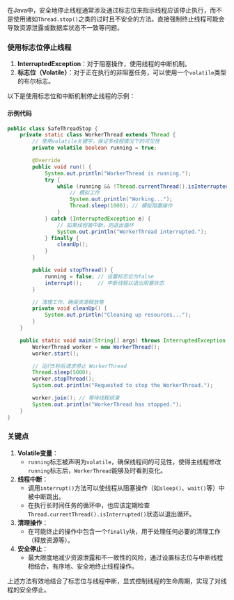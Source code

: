 在Java中，安全地停止线程通常涉及通过标志位来指示线程应该停止执行，而不是使用诸如`Thread.stop()`之类的过时且不安全的方法。直接强制终止线程可能会导致资源泄露或数据库状态不一致等问题。

### 使用标志位停止线程

1. **InterruptedException**：对于阻塞操作，使用线程的中断机制。
2. **标志位（Volatile）**：对于正在执行的非阻塞任务，可以使用一个`volatile`类型的布尔标志。

以下是使用标志位和中断机制停止线程的示例：

#### 示例代码

```java
public class SafeThreadStop {  
    private static class WorkerThread extends Thread {  
        // 使用volatile关键字，保证多线程情况下的可见性  
        private volatile boolean running = true;  

        @Override  
        public void run() {  
            System.out.println("WorkerThread is running.");  
            try {  
                while (running && !Thread.currentThread().isInterrupted()) {  
                    // 模拟工作  
                    System.out.println("Working...");  
                    Thread.sleep(1000); // 模拟阻塞操作  
                }  
            } catch (InterruptedException e) {  
                // 如果线程被中断，则退出循环  
                System.out.println("WorkerThread interrupted.");  
            } finally {  
                cleanUp();  
            }  
        }  

        public void stopThread() {  
            running = false; // 设置标志位为false  
            interrupt();     // 中断线程以退出阻塞状态  
        }  

        // 清理工作，确保资源释放等  
        private void cleanUp() {  
            System.out.println("Cleaning up resources...");  
        }  
    }  

    public static void main(String[] args) throws InterruptedException {  
        WorkerThread worker = new WorkerThread();  
        worker.start();  

        // 运行5秒后请求停止 WorkerThread  
        Thread.sleep(5000);  
        worker.stopThread();  
        System.out.println("Requested to stop the WorkerThread.");  

        worker.join(); // 等待线程结束  
        System.out.println("WorkerThread has stopped.");  
    }  
}
```

### 关键点

1. **Volatile变量**：
    - `running`标志被声明为`volatile`，确保线程间的可见性，使得主线程修改`running`标志后，`WorkerThread`能够及时看到变化。
2. **线程中断**：
    - 调用`interrupt()`方法可以使线程从阻塞操作（如`sleep()`、`wait()`等）中被中断跳出。
    - 在执行长时间任务的循环中，也应该定期检查`Thread.currentThread().isInterrupted()`状态以退出循环。
3. **清理操作**：
    - 在可能终止的操作中包含一个`finally`块，用于处理任何必要的清理工作（释放资源等）。
4. **安全停止**：
    - 最大限度地减少资源泄露和不一致性的风险，通过设置标志位与中断线程相结合，有序地、安全地终止线程操作。

上述方法有效地结合了标志位与线程中断，显式控制线程的生命周期，实现了对线程的安全停止。
